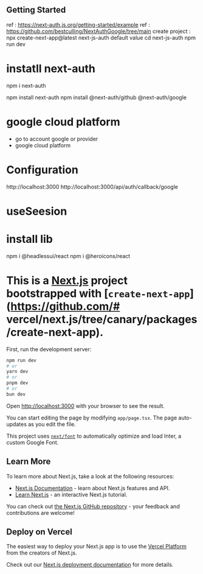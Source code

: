 ## Getting Started
ref : https://next-auth.js.org/getting-started/example
ref : https://github.com/bestculling/NextAuthGoogle/tree/main
create project  : npx create-next-app@latest next-js-auth
default value
cd next-js-auth
npm run dev

# instatll next-auth
npm i next-auth

npm install next-auth
npm install @next-auth/github @next-auth/google


# google cloud platform
- go to account google or provider
- google cloud platform 

# Configuration
http://localhost:3000
http://localhost:3000/api/auth/callback/google

# useSeesion

# install lib
npm i @headlessui/react
npm i @heroicons/react

## ################################################

# This is a [Next.js](https://nextjs.org/) project bootstrapped with [`create-next-app`](https://github.com/# vercel/next.js/tree/canary/packages/create-next-app).



First, run the development server:

```bash
npm run dev
# or
yarn dev
# or
pnpm dev
# or
bun dev
```

Open [http://localhost:3000](http://localhost:3000) with your browser to see the result.

You can start editing the page by modifying `app/page.tsx`. The page auto-updates as you edit the file.

This project uses [`next/font`](https://nextjs.org/docs/basic-features/font-optimization) to automatically optimize and load Inter, a custom Google Font.

## Learn More

To learn more about Next.js, take a look at the following resources:

- [Next.js Documentation](https://nextjs.org/docs) - learn about Next.js features and API.
- [Learn Next.js](https://nextjs.org/learn) - an interactive Next.js tutorial.

You can check out [the Next.js GitHub repository](https://github.com/vercel/next.js/) - your feedback and contributions are welcome!

## Deploy on Vercel

The easiest way to deploy your Next.js app is to use the [Vercel Platform](https://vercel.com/new?utm_medium=default-template&filter=next.js&utm_source=create-next-app&utm_campaign=create-next-app-readme) from the creators of Next.js.

Check out our [Next.js deployment documentation](https://nextjs.org/docs/deployment) for more details.

